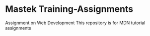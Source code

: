 #  Mastek Training-Assignments
Assignment on Web Development
This repository is for MDN tutorial assignments 
